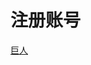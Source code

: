 # 注册账号



[巨人](https://download.tbytm.com/stars/releases/resources/video/nas.mp4 ':include :type=video controls width=100%')
